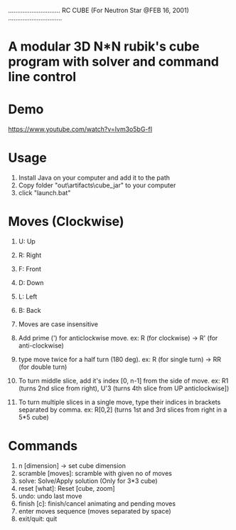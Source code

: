 ............................. RC CUBE (For Neutron Star @FEB 16, 2001) ..............................

# A modular 3D N*N rubik's cube program with solver and command line control

# Demo

https://www.youtube.com/watch?v=Ivm3o5bG-fI

# Usage

1. Install Java on your computer and add it to the path
2. Copy folder "out\artifacts\cube_jar" to your computer
2. click "launch.bat"

# Moves (Clockwise)

1. U: Up
2. R: Right
3. F: Front
4. D: Down
5. L: Left
6. B: Back

7. Moves are case insensitive
8. Add prime (') for anticlockwise move. ex: R (for clockwise) -> R' (for anti-clockwise)
9. type move twice for a half turn (180 deg). ex: R (for single turn) -> RR (for double turn)
10. To turn middle slice, add it's index [0, n-1] from the side of move. ex: R1 (turns 2nd slice from right),  U'3 (turns 4th slice from UP anticlockwise])
11. To turn multiple slices in a single move, type their indices in brackets separated by comma. ex: R[0,2] (turns 1st and 3rd slices from right in a 5*5 cube)


# Commands

1. n [dimension] -> set cube dimension
2. scramble [moves]: scramble with given no of moves
3. solve: Solve/Apply solution (Only for 3*3 cube)
4. reset [what]: Reset [cube, zoom]
5. undo: undo last move
6. finish [c]: finish/cancel animating and pending moves
7. enter moves sequence (moves separated by space)
8. exit/quit: quit